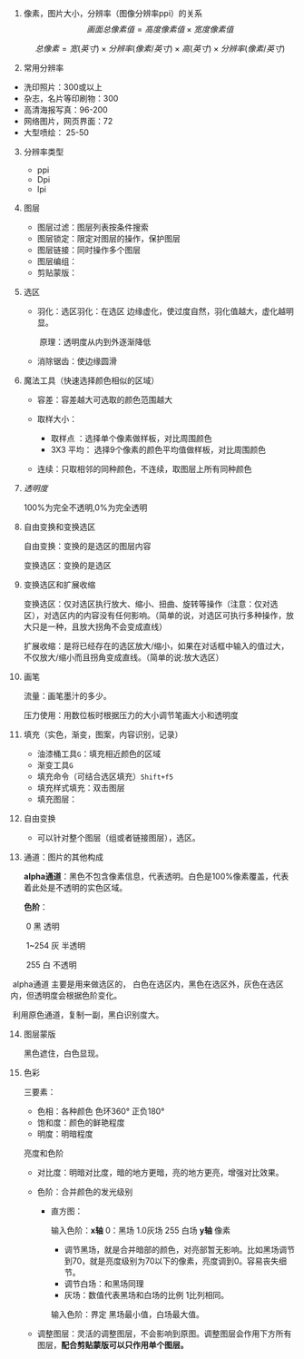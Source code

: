 1. 像素，图片大小，分辨率（图像分辨率ppi）的关系
   $$
   画面总像素值 = 高度像素值 × 宽度像素值
   $$

   $$
   总像素  =  宽(英寸) ×  分辨率(像素/英寸) × 高(英寸) × 分辨率(像素/英寸)
   $$

2.  常用分辨率

   - 洗印照片：300或以上
   - 杂志，名片等印刷物：300
   - 高清海报写真：96-200
   - 网络图片，网页界面：72
   - 大型喷绘： 25-50

3. 分辨率类型
   - ppi
   - Dpi
   - lpi
   
4. 图层

   - 图层过滤：图层列表按条件搜索
   - 图层锁定：限定对图层的操作，保护图层
   - 图层链接：同时操作多个图层
   - 图层编组：
   - 剪贴蒙版：

5. 选区

   - 羽化：选区羽化：在选区  边缘虚化，使过度自然，羽化值越大，虚化越明显。

     ​			原理：透明度从内到外逐渐降低

   - 消除锯齿：使边缘圆滑

6. 魔法工具（快速选择颜色相似的区域）

   - 容差：容差越大可选取的颜色范围越大

   - 取样大小：
     - 取样点 ：选择单个像素做样板，对比周围颜色
     - 3X3 平均： 选择9个像素的颜色平均值做样板，对比周围颜色

   - 连续：只取相邻的同种颜色，不连续，取图层上所有同种颜色

7. *透明度*

   100%为完全不透明,0%为完全透明

8. 自由变换和变换选区

   自由变换：变换的是选区的图层内容

   变换选区：变换的是选区

9. 变换选区和扩展收缩

   变换选区：仅对选区执行放大、缩小、扭曲、旋转等操作（注意：仅对选区），对选区内的内容没有任何影响。（简单的说，对选区可执行多种操作，放大只是一种，且放大拐角不会变成直线）

   扩展收缩：是将已经存在的选区放大/缩小，如果在对话框中输入的值过大，不仅放大/缩小而且拐角变成直线。（简单的说:放大选区）

10. 画笔

    流量：画笔墨汁的多少。

    压力使用：用数位板时根据压力的大小调节笔画大小和透明度

11. 填充（实色，渐变，图案，内容识别，记录）

    - 油漆桶工具`G`：填充相近颜色的区域
    - 渐变工具`G`
    - 填充命令（可结合选区填充）`Shift+f5`
    - 填充样式填充：双击图层
    - 填充图层：

12. 自由变换

    - 可以针对整个图层（组或者链接图层），选区。

13. 通道：图片的其他构成

    **alpha通道**：黑色不包含像素信息，代表透明。白色是100%像素覆盖，代表着此处是不透明的实色区域。

    **色阶**：

    ​	0               黑    透明

    ​	1~254      灰    半透明

    ​	255          白	不透明

​      alpha通道 主要是用来做选区的，  白色在选区内，黑色在选区外，灰色在选区内，但透明度会根据色阶变化。

​	   利用原色通道，复制一副，黑白识别度大。

14. 图层蒙版

    黑色遮住，白色显现。
    
15. 色彩

    三要素：

    - 色相：各种颜色 色环360° 正负180°
    - 饱和度：颜色的鲜艳程度
    - 明度：明暗程度

    亮度和色阶

    - 对比度：明暗对比度，暗的地方更暗，亮的地方更亮，增强对比效果。

    - 色阶：合并颜色的发光级别

      - 直方图：

        输入色阶：**x轴** 0：黑场  1.0灰场  255 白场  **y轴**  像素

        - 调节黑场，就是合并暗部的颜色，对亮部暂无影响。比如黑场调节到70，就是亮度级别为70以下的像素，亮度调到0。容易丧失细节。
        - 调节白场：和黑场同理
        - 灰场：数值代表黑场和白场的比例 1比列相同。

        输入色阶：界定 黑场最小值，白场最大值。

    - 调整图层：灵活的调整图层，不会影响到原图。调整图层会作用下方所有图层，**配合剪贴蒙版可以只作用单个图层。**

      ​	

    

